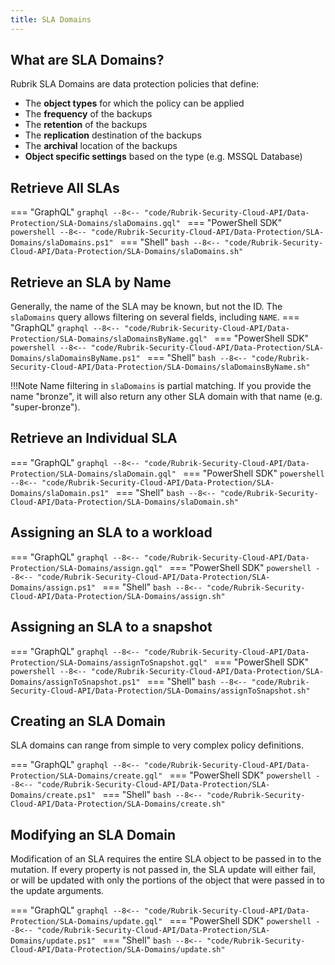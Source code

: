 ```yaml
---
title: SLA Domains
---
```


## What are SLA Domains?

Rubrik SLA Domains are data protection policies that define:

  - The **object types** for which the policy can be applied
  - The **frequency** of the backups
  - The **retention** of the backups
  - The **replication** destination of the backups
  - The **archival** location of the backups
  - **Object specific settings** based on the type (e.g. MSSQL Database)

## Retrieve All SLAs 
=== "GraphQL"
    ```graphql
    --8<-- "code/Rubrik-Security-Cloud-API/Data-Protection/SLA-Domains/slaDomains.gql"
    ```
=== "PowerShell SDK"
    ```powershell
    --8<-- "code/Rubrik-Security-Cloud-API/Data-Protection/SLA-Domains/slaDomains.ps1"
    ```
=== "Shell"
    ```bash
    --8<-- "code/Rubrik-Security-Cloud-API/Data-Protection/SLA-Domains/slaDomains.sh"
    ```

## Retrieve an SLA by Name
Generally, the name of the SLA may be known, but not the ID. The `slaDomains` query allows filtering on several fields, including `NAME`.
=== "GraphQL"
    ```graphql
    --8<-- "code/Rubrik-Security-Cloud-API/Data-Protection/SLA-Domains/slaDomainsByName.gql"
    ```
=== "PowerShell SDK"
    ```powershell
    --8<-- "code/Rubrik-Security-Cloud-API/Data-Protection/SLA-Domains/slaDomainsByName.ps1"
    ```
=== "Shell"
    ```bash
    --8<-- "code/Rubrik-Security-Cloud-API/Data-Protection/SLA-Domains/slaDomainsByName.sh"
    ```

!!!Note
    Name filtering in `slaDomains` is partial matching. If you provide the name "bronze", it will also return any other SLA domain with that name (e.g. "super-bronze").


## Retrieve an Individual SLA

=== "GraphQL"
    ```graphql
    --8<-- "code/Rubrik-Security-Cloud-API/Data-Protection/SLA-Domains/slaDomain.gql"
    ```
=== "PowerShell SDK"
    ```powershell
    --8<-- "code/Rubrik-Security-Cloud-API/Data-Protection/SLA-Domains/slaDomain.ps1"
    ```
=== "Shell"
    ```bash
    --8<-- "code/Rubrik-Security-Cloud-API/Data-Protection/SLA-Domains/slaDomain.sh"
    ```

## Assigning an SLA to a workload

=== "GraphQL"
    ```graphql
    --8<-- "code/Rubrik-Security-Cloud-API/Data-Protection/SLA-Domains/assign.gql"
    ```
=== "PowerShell SDK"
    ```powershell
    --8<-- "code/Rubrik-Security-Cloud-API/Data-Protection/SLA-Domains/assign.ps1"
    ```
=== "Shell"
    ```bash
    --8<-- "code/Rubrik-Security-Cloud-API/Data-Protection/SLA-Domains/assign.sh"
    ```

## Assigning an SLA to a snapshot

=== "GraphQL"
    ```graphql
    --8<-- "code/Rubrik-Security-Cloud-API/Data-Protection/SLA-Domains/assignToSnapshot.gql"
    ```
=== "PowerShell SDK"
    ```powershell
    --8<-- "code/Rubrik-Security-Cloud-API/Data-Protection/SLA-Domains/assignToSnapshot.ps1"
    ```
=== "Shell"
    ```bash
    --8<-- "code/Rubrik-Security-Cloud-API/Data-Protection/SLA-Domains/assignToSnapshot.sh"
    ```

## Creating an SLA Domain
SLA domains can range from simple to very complex policy definitions.

=== "GraphQL"
    ```graphql
    --8<-- "code/Rubrik-Security-Cloud-API/Data-Protection/SLA-Domains/create.gql"
    ```
=== "PowerShell SDK"
    ```powershell
    --8<-- "code/Rubrik-Security-Cloud-API/Data-Protection/SLA-Domains/create.ps1"
    ```
=== "Shell"
    ```bash
    --8<-- "code/Rubrik-Security-Cloud-API/Data-Protection/SLA-Domains/create.sh"
    ```

## Modifying an SLA Domain
Modification of an SLA requires the entire SLA object to be passed in to the mutation. If every property is not passed in, the SLA update will either fail, or will be updated with only the portions of the object that were passed in to the update arguments.

=== "GraphQL"
    ```graphql
    --8<-- "code/Rubrik-Security-Cloud-API/Data-Protection/SLA-Domains/update.gql"
    ```
=== "PowerShell SDK"
    ```powershell
    --8<-- "code/Rubrik-Security-Cloud-API/Data-Protection/SLA-Domains/update.ps1"
    ```
=== "Shell"
    ```bash
    --8<-- "code/Rubrik-Security-Cloud-API/Data-Protection/SLA-Domains/update.sh"
    ```